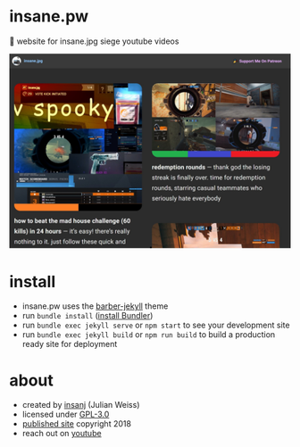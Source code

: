 # insane.pw

🎳 website for insane.jpg siege youtube videos

![](screenshot.jpg)

# install

- insane.pw uses the [barber-jekyll](https://github.com/samesies/barber-jekyll#installation) theme
- run `bundle install` ([install Bundler](https://bundler.io/)) 
- run `bundle exec jekyll serve` or `npm start` to see your development site
- run `bundle exec jekyll build` or `npm run build` to build a production ready site for deployment

# about

- created by [insanj](https://github.com/insanj) (Julian Weiss) 
- licensed under [GPL-3.0](LICENSE)
- [published site](https://insane.pw) copyright 2018
- reach out on [youtube](https://youtube.com/insanj)
